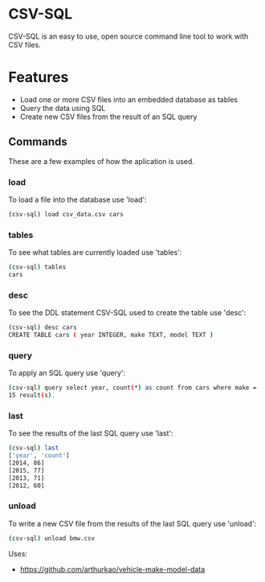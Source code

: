 # CSV-SQL
CSV-SQL is an easy to use, open source command line tool to
work with CSV files.

# Features
- Load one or more CSV files into an embedded database as tables
- Query the data using SQL
- Create new CSV files from the result of an SQL query

## Commands

These are a few examples of how the aplication is used.

### load

To load a file into the database use 'load': 

```sh
(csv-sql) load csv_data.csv cars
```

### tables

To see what tables are currently loaded use 'tables':

```sh
(csv-sql) tables
cars
```

### desc

To see the DDL statement CSV-SQL used to create the table use 'desc':

```sh
(csv-sql) desc cars
CREATE TABLE cars ( year INTEGER, make TEXT, model TEXT )
```

### query

To apply an SQL query use 'query':

```sh
(csv-sql) query select year, count(*) as count from cars where make = 'BMW' group by year order by count desc
15 result(s).
```

### last

To see the results of the last SQL query use 'last':

```sh
(csv-sql) last
['year', 'count']
[2014, 86]
[2015, 77]
[2013, 71]
[2012, 60]
```

### unload

To write a new CSV file from the results of the last SQL query
use 'unload':

```sh
(csv-sql) unload bmw.csv
```

Uses:

- https://github.com/arthurkao/vehicle-make-model-data
